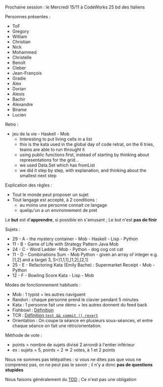 
Prochaine session : le Mercredi 15/11 à CodeWorks 25  bd des Italiens 

Personnes présentes :
- ToF
- Gregory
- William
- Christian
- Nick
- Mohammed
- Christelle
- Benoît
- Cleber
- Jean-François
- Gradie
- Alex
- Dorian
- Alexis
- Bachir
- Alexandre
- Birame
- Lucien

Retro :
- jeu de la vie - Haskell - Mob  
    - Interesting to put living cells in a list
    - this is the kata used in the global day of code retrat, on the 6 tries, teams are able to run throught it 
    - using public functions first, instead of starting by thinking about representations for the grid…
    - we used Data.Set which has fromList
    - we did it step by step, with explanation, and thinking about the smallest next step

Explication des règles :
- Tout le monde peut proposer un sujet
- Tout langage est accepté, à 2 conditions :
  - au moins une personne connait ce langage
  - quelqu'un a un environnement de pret

Le **but** est d'**apprendre**, si possible en s'amusant ;
Le but n'est **pas de finir**

Sujets :
- 29 - A - the mystery container - Mob - Haskell - Lisp - Python
- 11 - B - Game of Life with Strategy Pattern Java Mob 
- 24 - C - Word Ladder -Mob - Python - dog cog cot cat 
- 11 - D - Combinations Sum - Mob Python - given an array of integer e.g. [1,2] and a target 3, S=[1,1,1],[1,2],[2,1]
- 25 - E - Refactoring Kata (Emily Bache) : Supermarket Receipt - Mob - Python
- 12 - F - Bowling Score Kata - Lisp - Mob


Modes de fonctionnement habituels :
- Mob : 1 typist + les autres naviguent
- Randori : chaque personne prend le clavier pendant 5 minutes
- Kata : 1 personne fait une démo + les autres donnent du feed back
- Fishbowl : [Définition](https://en.wikipedia.org/wiki/Fishbowl_(conversation))
- TCR : [Définition `test && commit || revert`](https://medium.com/@kentbeck_7670/test-commit-revert-870bbd756864)
- Orientation : On coupe la séance en plusieurs sous-séances,
  et entre chaque séance on fait une rétro/orientation.

Méthode de vote :
- points = nombre de sujets divisé 2 arrondi à l'entier inférieur
- ex : sujets = 5, points = 2 => 2 votes, à 1 et 2 points

Nous ne sommes pas télépathes :
si vous ne dites pas que vous ne comprenez pas, on ne peut pas le savoir ;
il n'y a donc **pas de questions stupides**

Nous faisons généralement du [TDD](https://fr.wikipedia.org/wiki/Test_driven_development) ;
Ce n'est pas une obligation
